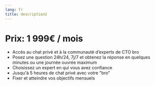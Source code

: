 ```yaml
---
lang: fr
title: description2
---
```


# Prix: 1 999€ / mois

* Accès au chat privé et à la communauté d’experts de CTO bro
* Posez une question 24h/24, 7j/7  et obtenez la réponse en quelques minutes ou une journée ouvrée maximum
* Choisissez un expert en qui vous avez confiance
* Jusqu'à 5 heures de chat privé avec votre "bro"
* Fixer et atteindre vos objectifs mensuels
